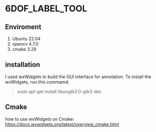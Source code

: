 # 6DOF_LABEL_TOOL



## Enviroment
1.  Ubuntu 22.04 
2.  opencv 4.7.0
3.  cmake 3.29

## installation

I used wxWidgets to build the GUI interface for annotation. To install the wxWidgets, run this commamd:

>sudo apt-get install libwxgtk3.0-gtk3-dev



## Cmake
how to use wxWidgets on Cmake:
https://docs.wxwidgets.org/latest/overview_cmake.html
